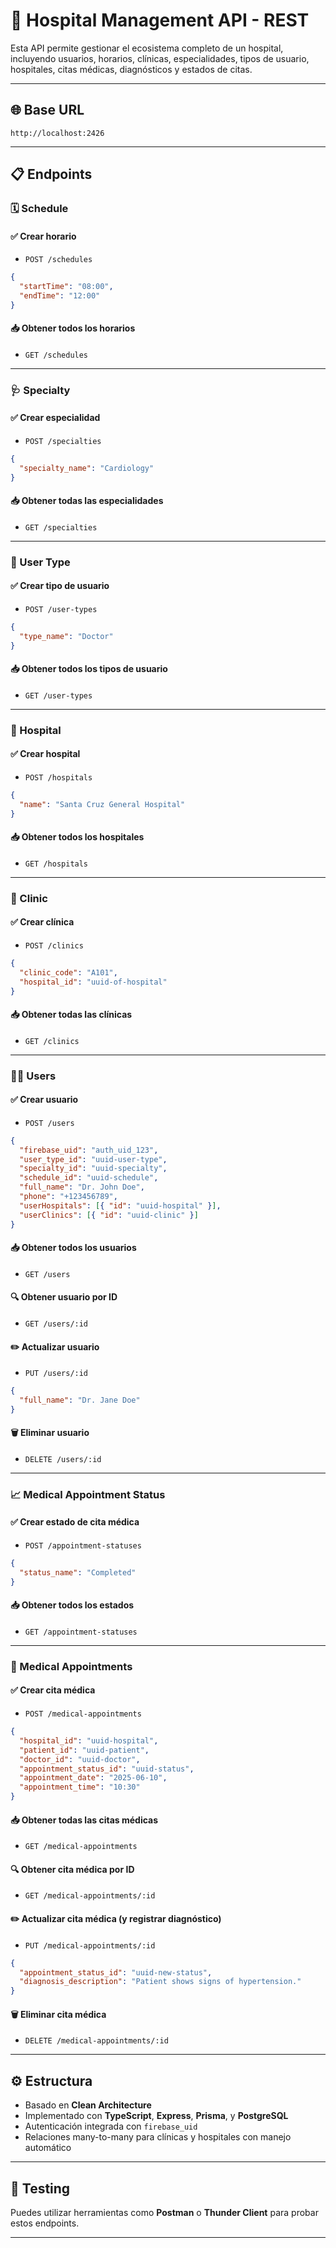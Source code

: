 # 🏥 Hospital Management API - REST

Esta API permite gestionar el ecosistema completo de un hospital, incluyendo usuarios, horarios, clínicas, especialidades, tipos de usuario, hospitales, citas médicas, diagnósticos y estados de citas.

---

## 🌐 Base URL

```
http://localhost:2426
```

---

## 📋 Endpoints

### 🗓️ Schedule

#### ✅ Crear horario
- `POST /schedules`
```json
{
  "startTime": "08:00",
  "endTime": "12:00"
}
```

#### 📥 Obtener todos los horarios
- `GET /schedules`

---

### 🩺 Specialty

#### ✅ Crear especialidad
- `POST /specialties`
```json
{
  "specialty_name": "Cardiology"
}
```

#### 📥 Obtener todas las especialidades
- `GET /specialties`

---

### 👤 User Type

#### ✅ Crear tipo de usuario
- `POST /user-types`
```json
{
  "type_name": "Doctor"
}
```

#### 📥 Obtener todos los tipos de usuario
- `GET /user-types`

---

### 🏨 Hospital

#### ✅ Crear hospital
- `POST /hospitals`
```json
{
  "name": "Santa Cruz General Hospital"
}
```

#### 📥 Obtener todos los hospitales
- `GET /hospitals`

---

### 🏥 Clinic

#### ✅ Crear clínica
- `POST /clinics`
```json
{
  "clinic_code": "A101",
  "hospital_id": "uuid-of-hospital"
}
```

#### 📥 Obtener todas las clínicas
- `GET /clinics`

---

### 👨‍⚕️ Users

#### ✅ Crear usuario
- `POST /users`
```json
{
  "firebase_uid": "auth_uid_123",
  "user_type_id": "uuid-user-type",
  "specialty_id": "uuid-specialty",
  "schedule_id": "uuid-schedule",
  "full_name": "Dr. John Doe",
  "phone": "+123456789",
  "userHospitals": [{ "id": "uuid-hospital" }],
  "userClinics": [{ "id": "uuid-clinic" }]
}
```

#### 📥 Obtener todos los usuarios
- `GET /users`

#### 🔍 Obtener usuario por ID
- `GET /users/:id`

#### ✏️ Actualizar usuario
- `PUT /users/:id`
```json
{
  "full_name": "Dr. Jane Doe"
}
```

#### 🗑️ Eliminar usuario
- `DELETE /users/:id`

---

### 📈 Medical Appointment Status

#### ✅ Crear estado de cita médica
- `POST /appointment-statuses`
```json
{
  "status_name": "Completed"
}
```

#### 📥 Obtener todos los estados
- `GET /appointment-statuses`

---

### 🧾 Medical Appointments

#### ✅ Crear cita médica
- `POST /medical-appointments`
```json
{
  "hospital_id": "uuid-hospital",
  "patient_id": "uuid-patient",
  "doctor_id": "uuid-doctor",
  "appointment_status_id": "uuid-status",
  "appointment_date": "2025-06-10",
  "appointment_time": "10:30"
}
```

#### 📥 Obtener todas las citas médicas
- `GET /medical-appointments`

#### 🔍 Obtener cita médica por ID
- `GET /medical-appointments/:id`

#### ✏️ Actualizar cita médica (y registrar diagnóstico)
- `PUT /medical-appointments/:id`
```json
{
  "appointment_status_id": "uuid-new-status",
  "diagnosis_description": "Patient shows signs of hypertension."
}
```

#### 🗑️ Eliminar cita médica
- `DELETE /medical-appointments/:id`

---

## ⚙️ Estructura

- Basado en **Clean Architecture**
- Implementado con **TypeScript**, **Express**, **Prisma**, y **PostgreSQL**
- Autenticación integrada con `firebase_uid`
- Relaciones many-to-many para clínicas y hospitales con manejo automático

---

## 🧪 Testing

Puedes utilizar herramientas como **Postman** o **Thunder Client** para probar estos endpoints.

---


